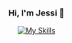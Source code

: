 <div id="header" align="center">
  <h3>Hi, I'm Jessi 👋 </h3> 
  
  
  [![My Skills](https://skillicons.dev/icons?i=js,py,ts,vue,react,flask,nodejs,html,css,mongodb,mysql)](https://skillicons.dev)
</div>

<!--
**JessiVelazquez/JessiVelazquez** is a ✨ _special_ ✨ repository because its `README.md` (this file) appears on your GitHub profile.

Here are some ideas to get you started:

- 🔭 I’m currently working on ...
- 🌱 I’m currently learning ...
- 👯 I’m looking to collaborate on ...
- 🤔 I’m looking for help with ...
- 💬 Ask me about ...
- 📫 How to reach me: ...
- 😄 Pronouns: ...
- ⚡ Fun fact: ...
-->
